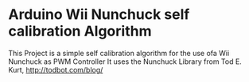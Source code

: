 Arduino Wii Nunchuck self calibration Algorithm
=======================================

This Project is a simple self calibration algorithm for the use ofa Wii Nunchuck as PWM Controller
It uses the Nunchuck Library from Tod E. Kurt, http://todbot.com/blog/
